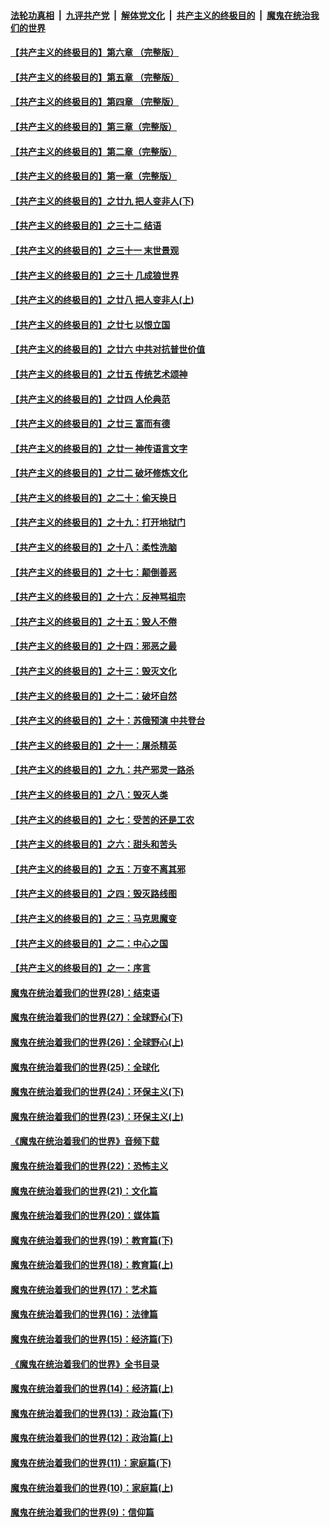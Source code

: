 ####  [法轮功真相](../../../../basic/blob/master/README.md?t=04051201) &nbsp;|&nbsp; [九评共产党](../../../../9ping.md/blob/master/README.md?t=04051201) &nbsp;|&nbsp; [解体党文化](../../../../jtdwh.md/blob/master/README.md?t=04051201)  &nbsp;|&nbsp; [共产主义的终极目的](../../../../gczydzjmd.md/blob/master/README.md?t=04051201) &nbsp;|&nbsp; [魔鬼在统治我们的世界](../../../../mgztzwmdsj.md/blob/master/README.md?t=04051201) 

#### [【共产主义的终极目的】第六章 （完整版）](../pages/nsc422/n11428913.md?t=04051201) 

#### [【共产主义的终极目的】第五章 （完整版）](../pages/nsc422/n11428912.md?t=04051201) 

#### [【共产主义的终极目的】第四章 （完整版）](../pages/nsc422/n11428907.md?t=04051201) 

#### [【共产主义的终极目的】第三章（完整版）](../pages/nsc422/n11428848.md?t=04051201) 

#### [【共产主义的终极目的】第二章（完整版）](../pages/nsc422/n11428831.md?t=04051201) 

#### [【共产主义的终极目的】第一章（完整版）](../pages/nsc422/n11417651.md?t=04051201) 

#### [【共产主义的终极目的】之廿九 把人变非人(下)](../pages/nsc422/n11344140.md?t=04051201) 

#### [【共产主义的终极目的】之三十二 结语](../pages/nsc422/n11360535.md?t=04051201) 

#### [【共产主义的终极目的】之三十一 末世景观](../pages/nsc422/n11351129.md?t=04051201) 

#### [【共产主义的终极目的】之三十 几成狼世界](../pages/nsc422/n11348280.md?t=04051201) 

#### [【共产主义的终极目的】之廿八 把人变非人(上)](../pages/nsc422/n11340492.md?t=04051201) 

#### [【共产主义的终极目的】之廿七 以恨立国](../pages/nsc422/n11336944.md?t=04051201) 

#### [【共产主义的终极目的】之廿六 中共对抗普世价值](../pages/nsc422/n11324785.md?t=04051201) 

#### [【共产主义的终极目的】之廿五 传统艺术颂神](../pages/nsc422/n11296396.md?t=04051201) 

#### [【共产主义的终极目的】之廿四 人伦典范](../pages/nsc422/n11296397.md?t=04051201) 

#### [【共产主义的终极目的】之廿三 富而有德](../pages/nsc422/n11283598.md?t=04051201) 

#### [【共产主义的终极目的】之廿一 神传语言文字](../pages/nsc422/n11263265.md?t=04051201) 

#### [【共产主义的终极目的】之廿二 破坏修炼文化](../pages/nsc422/n11245728.md?t=04051201) 

#### [【共产主义的终极目的】之二十：偷天换日](../pages/nsc422/n11238846.md?t=04051201) 

#### [【共产主义的终极目的】之十九：打开地狱门](../pages/nsc422/n11206376.md?t=04051201) 

#### [【共产主义的终极目的】之十八：柔性洗脑](../pages/nsc422/n11199994.md?t=04051201) 

#### [【共产主义的终极目的】之十七：颠倒善恶](../pages/nsc422/n11179782.md?t=04051201) 

#### [【共产主义的终极目的】之十六：反神骂祖宗](../pages/nsc422/n11166798.md?t=04051201) 

#### [【共产主义的终极目的】之十五：毁人不倦](../pages/nsc422/n11166792.md?t=04051201) 

#### [【共产主义的终极目的】之十四：邪恶之最](../pages/nsc422/n11150249.md?t=04051201) 

#### [【共产主义的终极目的】之十三：毁灭文化](../pages/nsc422/n11135227.md?t=04051201) 

#### [【共产主义的终极目的】之十二：破坏自然](../pages/nsc422/n11135214.md?t=04051201) 

#### [【共产主义的终极目的】之十：苏俄预演 中共登台](../pages/nsc422/n11118424.md?t=04051201) 

#### [【共产主义的终极目的】之十一：屠杀精英](../pages/nsc422/n11118442.md?t=04051201) 

#### [【共产主义的终极目的】之九：共产邪灵一路杀](../pages/nsc422/n11114139.md?t=04051201) 

#### [【共产主义的终极目的】之八：毁灭人类](../pages/nsc422/n11108503.md?t=04051201) 

#### [【共产主义的终极目的】之七：受苦的还是工农](../pages/nsc422/n11101809.md?t=04051201) 

#### [【共产主义的终极目的】之六：甜头和苦头](../pages/nsc422/n11096971.md?t=04051201) 

#### [【共产主义的终极目的】之五：万变不离其邪](../pages/nsc422/n11091285.md?t=04051201) 

#### [【共产主义的终极目的】之四：毁灭路线图](../pages/nsc422/n11086284.md?t=04051201) 

#### [【共产主义的终极目的】之三：马克思魔变](../pages/nsc422/n11061941.md?t=04051201) 

#### [【共产主义的终极目的】之二：中心之国](../pages/nsc422/n11047728.md?t=04051201) 

#### [【共产主义的终极目的】之一：序言](../pages/nsc422/n11086077.md?t=04051201) 

#### [魔鬼在统治着我们的世界(28)：结束语](../pages/nsc422/n10936246.md?t=04051201) 

#### [魔鬼在统治着我们的世界(27)：全球野心(下)](../pages/nsc422/n10928319.md?t=04051201) 

#### [魔鬼在统治着我们的世界(26)：全球野心(上)](../pages/nsc422/n10900318.md?t=04051201) 

#### [魔鬼在统治着我们的世界(25)：全球化](../pages/nsc422/n10788205.md?t=04051201) 

#### [魔鬼在统治着我们的世界(24)：环保主义(下)](../pages/nsc422/n10695307.md?t=04051201) 

#### [魔鬼在统治着我们的世界(23)：环保主义(上)](../pages/nsc422/n10688613.md?t=04051201) 

#### [《魔鬼在统治着我们的世界》音频下载](../pages/nsc422/n10635553.md?t=04051201) 

#### [魔鬼在统治着我们的世界(22)：恐怖主义](../pages/nsc422/n10614727.md?t=04051201) 

#### [魔鬼在统治着我们的世界(21)：文化篇](../pages/nsc422/n10597706.md?t=04051201) 

#### [魔鬼在统治着我们的世界(20)：媒体篇](../pages/nsc422/n10586579.md?t=04051201) 

#### [魔鬼在统治着我们的世界(19)：教育篇(下)](../pages/nsc422/n10564808.md?t=04051201) 

#### [魔鬼在统治着我们的世界(18)：教育篇(上)](../pages/nsc422/n10526970.md?t=04051201) 

#### [魔鬼在统治着我们的世界(17)：艺术篇](../pages/nsc422/n10499093.md?t=04051201) 

#### [魔鬼在统治着我们的世界(16)：法律篇](../pages/nsc422/n10485969.md?t=04051201) 

#### [魔鬼在统治着我们的世界(15)：经济篇(下)](../pages/nsc422/n10469975.md?t=04051201) 

#### [《魔鬼在统治着我们的世界》全书目录](../pages/nsc422/n10464261.md?t=04051201) 

#### [魔鬼在统治着我们的世界(14)：经济篇(上)](../pages/nsc422/n10457370.md?t=04051201) 

#### [魔鬼在统治着我们的世界(13)：政治篇(下)](../pages/nsc422/n10448270.md?t=04051201) 

#### [魔鬼在统治着我们的世界(12)：政治篇(上)](../pages/nsc422/n10444576.md?t=04051201) 

#### [魔鬼在统治着我们的世界(11)：家庭篇(下)](../pages/nsc422/n10440961.md?t=04051201) 

#### [魔鬼在统治着我们的世界(10)：家庭篇(上)](../pages/nsc422/n10435448.md?t=04051201) 

#### [魔鬼在统治着我们的世界(9)：信仰篇](../pages/nsc422/n10432159.md?t=04051201) 

